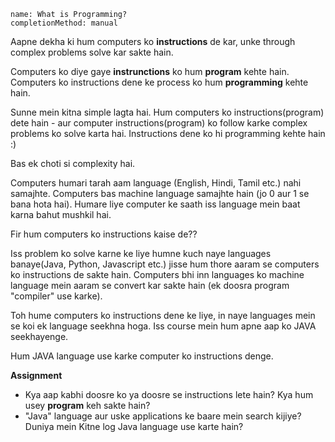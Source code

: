 ```ngMeta
name: What is Programming?
completionMethod: manual
```

Aapne dekha ki hum computers ko **instructions** de kar, unke through complex problems solve kar sakte hain.

Computers ko diye gaye __instrunctions__ ko hum **program** kehte hain.
Computers ko instructions dene ke process ko hum **programming** kehte hain.

Sunne mein kitna simple lagta hai. Hum computers ko instructions(program) dete hain - aur computer instructions(program) ko follow karke complex problems ko solve karta hai.
Instructions dene ko hi programming kehte hain :)

Bas ek choti si complexity hai. 

Computers humari tarah aam language (English, Hindi, Tamil etc.) nahi samajhte. Computers bas machine language samajhte hain (jo 0 aur 1 se bana hota hai). Humare liye computer ke saath iss language mein baat karna bahut mushkil hai.

Fir hum computers ko instructions kaise de??

Iss problem ko solve karne ke liye humne kuch naye languages banaye(Java, Python, Javascript etc.) jisse hum thore aaram se computers ko instructions de sakte hain. Computers bhi inn languages ko machine language mein aaram se convert kar sakte hain (ek doosra program "compiler" use karke).


Toh hume computers ko instructions dene ke liye, in naye languages mein se koi ek language seekhna hoga. Iss course mein hum apne aap ko JAVA seekhayenge.

Hum JAVA language use karke computer ko instructions denge.


**Assignment**
- Kya aap kabhi doosre ko ya doosre se instructions lete hain? Kya hum usey __program__ keh sakte hain?
- "Java" language aur uske applications ke baare mein search kijiye? Duniya mein Kitne log Java language use karte hain?